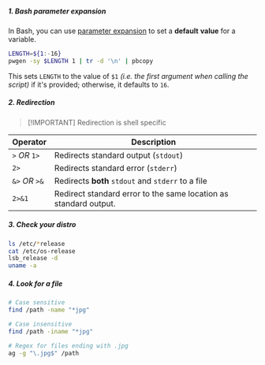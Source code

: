 ##### 1. Bash parameter expansion

In Bash, you can use [parameter expansion](https://www.gnu.org/software/bash/manual/html_node/Shell-Parameter-Expansion.html) to set a **default** **value** for a variable. 

```bash
LENGTH=${1:-16}
pwgen -sy $LENGTH 1 | tr -d '\n' | pbcopy
```

This sets `LENGTH` to the value of `$1` *(i.e. the first argument when calling the script)* if it's provided; otherwise, it defaults to `16`.


##### 2. Redirection

> [!IMPORTANT] Redirection is shell specific

| Operator       | Description                                                      |
| -------------- | ---------------------------------------------------------------- |
| `>` *OR* `1>`  | Redirects standard output (`stdout`)                             |
| `2>`           | Redirects standard error (`stderr`)                              |
| `&>` *OR* `>&` | Redirects **both** `stdout` and `stderr` to a file               |
| `2>&1`         | Redirect standard error to the same location as standard output. |

##### 3. Check your distro

```sh
ls /etc/*release
cat /etc/os-release
lsb_release -d
uname -a
```

##### 4. Look for a file

```sh
# Case sensitive
find /path -name "*jpg"

# Case insensitive
find /path -iname "*jpg"

# Regex for files ending with .jpg
ag -g "\.jpg$" /path

```

